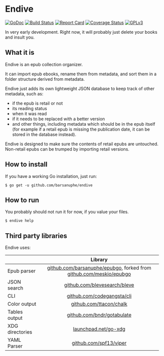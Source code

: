 # Endive

[![GoDoc](https://godoc.org/github.com/barsanuphe/endive?status.svg)](https://godoc.org/github.com/barsanuphe/endive)
[![Build Status](https://travis-ci.org/barsanuphe/endive.svg?branch=master)](https://travis-ci.org/barsanuphe/endive)
[![Report Card](http://goreportcard.com/badge/barsanuphe/endive)](http://goreportcard.com/report/barsanuphe/endive)
[![Coverage Status](https://coveralls.io/repos/github/barsanuphe/endive/badge.svg?branch=master)](https://coveralls.io/github/barsanuphe/endive?branch=master)
[![GPLv3](https://img.shields.io/badge/license-GPLv3-blue.svg)](http://www.gnu.org/licenses/gpl-3.0.en.html)

In very early development.
Right now, it will probably just delete your books and insult you.

## What it is

Endive is an epub collection organizer.

It can import epub ebooks, rename them from metadata, and sort them in a folder
structure derived from metadata.

Endive just adds its own lightweight JSON database to keep track of other
metadata, such as:
- if the epub is retail or not
- its reading status
- when it was read
- if it needs to be replaced with a better version
- and other things, including metadata which should be in the epub itself (for
example if a retail epub is missing the publication date, it can be stored in
the database instead).

Endive is designed to make sure the contents of retail epubs are untouched.
Non-retail epubs can be trumped by importing retail versions.

## How to install

If you have a working Go installation, just run:

    $ go get -u github.com/barsanuphe/endive

## How to run

You probably should not run it for now, if you value your files.

    $ endive help

## Third party libraries

Endive uses:

|                 | Library       |
| --------------- |:-------------:|
| Epub parser     | [github.com/barsanuphe/epubgo](https://github.com/barsanuphe/epubgo), forked from [github.com/meskio/epubgo](https://github.com/meskio/epubgo) |
| JSON search     | [github.com/blevesearch/bleve](https://github.com/blevesearch/bleve) |
| CLI             | [github.com/codegangsta/cli](https://github.com/codegangsta/cli)     |
| Color output    | [github.com/ttacon/chalk](https://github.com/ttacon/chalk)           |
| Tables output   | [github.com/bndr/gotabulate](https://github.com/bndr/gotabulate)     |
| XDG directories | [launchpad.net/go-xdg](https://launchpad.net/go-xdg)                 |
| YAML Parser     | [github.com/spf13/viper](https://github.com/spf13/viper)             |
